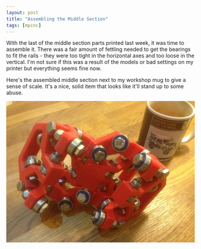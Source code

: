 ```yaml
---
layout: post
title: "Assembling the Middle Section"
tags: [mpcnc]
---
```


With the last of the middle section parts printed last week, it was time to assemble it.  There was a fair amount of fettling needed to get the bearings to fit the rails - they were too tight in the horizontal axes and too loose in the vertical.  I'm not sure if this was a result of the models or bad settings on my printer but everything seems fine now.

Here's the assembled middle section next to my workshop mug to give a sense of scale.  It's a nice, solid item that looks like it'll stand up to some abuse.

![](/images/mpcnc/IMG_0075.tn.jpg)
